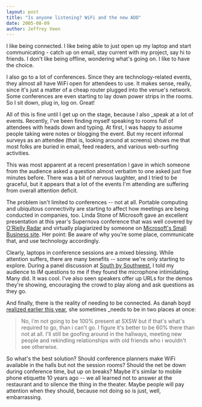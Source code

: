 ```yaml
--- 
layout: post
title: "Is anyone listening? WiFi and the new ADD"
date: 2005-08-09
author: Jeffrey Veen
---
```

I like being connected. I like being able to just open up my laptop and start communicating - catch up on email, stay current with my project, say hi to friends. I don't like being offline, wondering what's going on. I like to have the choice.

I also go to a lot of conferences. Since they are technology-related events, they almost all have WiFi open for attendees to use. It makes sense, really, since it's just a matter of a cheap router plugged into the venue's network. Some conferences are even starting to lay down power strips in the rooms. So I sit down, plug in, log on. Great!

All of this is fine until I get up on the stage, because I also _speak at a lot of events. Recently, I've been finding myself speaking to rooms full of attendees with heads down and typing. At first, I was happy to assume people taking were notes or blogging the event. But my recent informal surveys as an attendee (that is, looking around at screens) shows me that most folks are buried in email, feed readers, and various web-surfing activities. 

This was most apparent at a recent presentation I gave in which someone from the audience asked a question almost verbatim to one asked just five minutes before. There was a bit of nervous laughter, and I tried to be graceful, but it appears that a lot of the events I'm attending are suffering from overall attention deficit.

The problem isn't limited to conferences -- not at all. Portable computing and ubiquitous connectivity are starting to affect how meetings are being conducted in companies, too. Linda Stone of Microsoft gave an excellent presentation at this year's Supernova conference that was well covered by <a href="http://radar.oreilly.com/archives/2005/06/supernova_2005_2.html">O'Rielly Radar</a> and virtually plagiarized by someone on <a href="http://www.microsoft.com/smallbusiness/resources/technology/hardware/7_rules_for_using_laptops_in_meetings.mspx">Microsoft's Small Business site</a>. Her point: Be aware of why you're some place, communicate that, and use technology accordingly.

Clearly, laptops in conference sessions are a mixed blessing. While attention suffers, there are many benefits -- some we're only starting to explore. During a panel discussion at <a href="http://2005.sxsw.com/">South by Southwest</a>, I told my audience to IM questions to me if they found the microphone intimidating. Many did. It was cool. I've also seen speakers offer up URLs for the demos they're showing, encouraging the crowd to play along and ask questions as they go. 

And finally, there is the reality of needing to be connected. As danah boyd <a href="http://www.zephoria.org/thoughts/archives/2005/03/08/fuck_the_sxsw_etiquette_guide.html">realized earlier this year</a>, she sometimes _needs to be in two places at once:

<blockquote>No, i'm not going to be 100% present at SXSW but if that's what's required to go, than i can't go. I figure it's better to be 60% there than not at all. I'll still be goofing around in the hallways, meeting new people and rekindling relationships with old friends who i wouldn't see otherwise. </blockquote>

So what's the best solution? Should conference planners make WiFi available in the halls but not the session rooms? Should the net be down during conference time, but up on breaks? Maybe it's similar to mobile phone etiquette 10 years ago -- we all learned not to answer at the restaurant and to silence the thing in the theater. Maybe people will pay attention when they should, because not doing so is just, well, embarrassing.
&#8203;